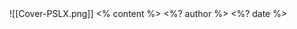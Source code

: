 <grid drag="100 100" drop="0 0" class="fullImage">
![[Cover-PSLX.png]]
</grid>
<grid drag="100 80" drop="0 10" class="content frontcover" align="center" pad="0 40px"  >
<% content %>
<grid drag="100 20" drop="0 60" align="center">
<%? author %>
</grid>
<grid drag="100 20" drop="0 65" align="center">
<%? date %>
</grid>
</grid>

